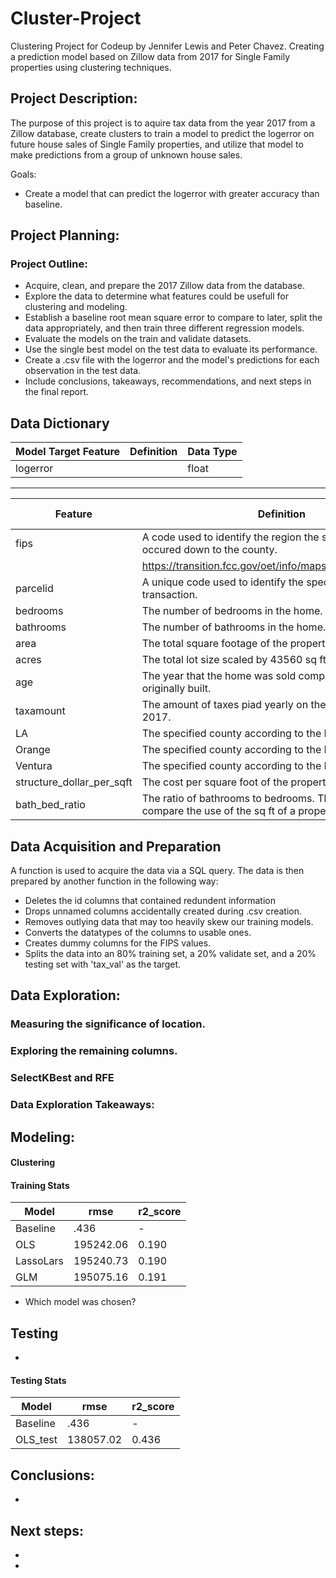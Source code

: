 # Cluster-Project
Clustering Project for Codeup by Jennifer Lewis and Peter Chavez.
 Creating a prediction model based on Zillow data from 2017 for Single Family properties using clustering techniques.

## <a name="project_description"></a>Project Description:
The purpose of this project is to aquire tax data from the year 2017 from a Zillow database, create clusters to train a model to predict the logerror on future house sales of Single Family properties, and utilize that model to make predictions from a group of unknown house sales.

Goals: 
 - Create a model that can predict the logerror with greater accuracy than baseline.


## <a name="planning"></a>Project Planning: 


### Project Outline:
- Acquire, clean, and prepare the 2017 Zillow data from the database.
- Explore the data to determine what features could be usefull for clustering and modeling.
- Establish a baseline root mean square error to compare to later, split the data appropriately, and then train three different regression models.
- Evaluate the models on the train and validate datasets.
- Use the single best model on the test data to evaluate its performance.
- Create a .csv file with the logerror and the model's predictions for each observation in the test data.
- Include conclusions, takeaways, recommendations, and next steps in the final report.

## <a name="dictionary"></a>Data Dictionary  

| Model Target Feature | Definition | Data Type |
| ----- | ----- | ----- |
| logerror |  | float |


---
| Feature | Definition | Data Type |
| ----- | ----- | ----- |
| fips | A code used to identify the region the sale of the property occured down to the county. | |
| | https://transition.fcc.gov/oet/info/maps/census/fips/fips.txt | int |
| parcelid | A unique code used to identify the specific property in the transaction. | int |
| bedrooms | The number of bedrooms in the home. | float |
| bathrooms | The number of bathrooms in the home. | float |
| area | The total square footage of the property. | float |
| acres | The total lot size scaled by 43560 sq ft/acre. | float |
| age | The year that the home was sold compared to when it was originally built. | int |
| taxamount | The amount of taxes piad yearly on the property as of 2017. | float |
| LA | The specified county according to the FIPS number 6037. | int |
| Orange | The specified county according to the FIPS number 6059. | int |
| Ventura | The specified county according to the FIPS number 6111. | int |
| structure_dollar_per_sqft | The cost per square foot of the property. | float |
| bath_bed_ratio | The ratio of bathrooms to bedrooms. This helps to compare the use of the sq ft of a property. | float |


## <a name="wrangle"></a>Data Acquisition and Preparation

A function is used to acquire the data via a SQL query. The data is then prepared by another function in the following way:

- Deletes the id columns that contained redundent information
- Drops unnamed columns accidentally created during .csv creation.
- Removes outlying data that may too heavily skew our training models.
- Converts the datatypes of the columns to usable ones.
- Creates dummy columns for the FIPS values.
- Splits the data into an 80% training set, a 20% validate set, and a 20% testing set with 'tax_val' as the target.



## <a name="explore"></a>Data Exploration:

### Measuring the significance of location.



### Exploring the remaining columns.





### SelectKBest and RFE



### Data Exploration Takeaways:



## <a name="model"></a>Modeling:

#### Clustering



#### Training Stats
| Model | rmse | r2_score |
| ---- | ---- | ---- |
| Baseline | .436  | - |
| OLS | 195242.06 | 0.190 |  
| LassoLars | 195240.73 | 0.190 |  
| GLM | 195075.16 | 0.191 |  

- Which model was chosen?

## Testing

- 

#### Testing Stats
| Model | rmse | r2_score |
| ---- | ---- | ---- |
| Baseline | .436  | - |
| OLS_test | 138057.02 | 0.436  |  

## <a name="conclusion"></a>Conclusions:

- 

## <a name="next_steps"></a>Next steps:

- 
- 
